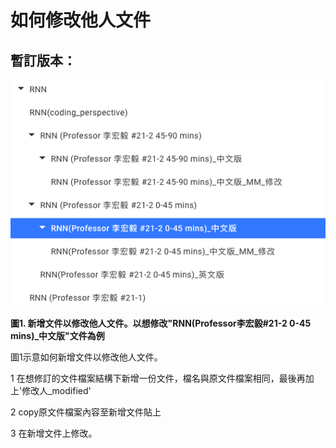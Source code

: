 # 如何修改他人文件

## 暫訂版本：

![](/assets/how_adding_figure_GB.png)

**圖1. 新增文件以修改他人文件。以想修改"RNN\(Professor李宏毅\#21-2 0-45 mins\)\_中文版"文件為例**

圖1示意如何新增文件以修改他人文件。

1 在想修訂的文件檔案結構下新增一份文件，檔名與原文件檔案相同，最後再加上'修改人\_modified'

2 copy原文件檔案內容至新增文件貼上

3 在新增文件上修改。

